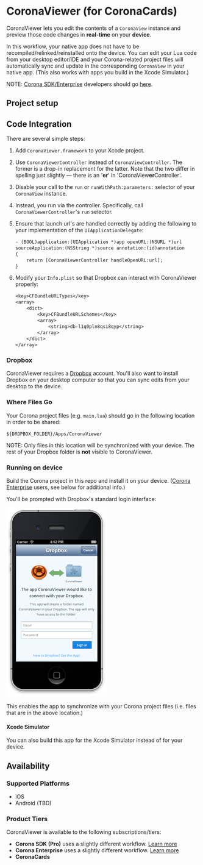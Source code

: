 # CoronaViewer (for CoronaCards)

CoronaViewer lets you edit the contents of a `CoronaView` instance and preview those code changes in __real-time__ on your __device__. 

In this workflow, your native app does not have to be recompiled/relinked/reinstalled onto the device. You can edit your Lua code from your desktop editor/IDE and your Corona-related project files will automatically sync and update in the corresponding `CoronaView` in your native app. (This also works with apps you build in the Xcode Simulator.)

NOTE: [Corona SDK/Enterprise](http://coronalabs.com/products/corona-sdk/) developers should go [here](https://github.com/coronalabs/CoronaViewer).

## Project setup

## Code Integration

There are several simple steps:

1. Add `CoronaViewer.framework` to your Xcode project.
2. Use `CoronaViewerController` instead of `CoronaViewController`. The former is a drop-in replacement for the latter. Note that the two differ in spelling just slightly — there is an '<strong>er</strong>' in 'CoronaView<strong>er</strong>Controller'.
3. Disable your call to the `run` or `runWithPath:parameters:` selector of your `CoronaView` instance.
4. Instead, you run via the controller. Specifically, call `CoronaViewerController`'s `run` selector.
5. Ensure that launch url's are handled correctly by adding the following to your implementation of the  `UIApplicationDelegate`:

    ```
    - (BOOL)application:(UIApplication *)app openURL:(NSURL *)url sourceApplication:(NSString *)source annotation:(id)annotation
    {
    	return [CoronaViewerController handleOpenURL:url];
    }
    ```
6. Modify your `Info.plist` so that Dropbox can interact with CoronaViewer properly:

    ```
    <key>CFBundleURLTypes</key>
    <array>
    	<dict>
    		<key>CFBundleURLSchemes</key>
    		<array>
    			<string>db-l1q0pln8qsi8qyp</string>
    		</array>
    	</dict>
    </array>
    ```


### Dropbox

CoronaViewer requires a [Dropbox](https://db.tt/uQgIqtPN) account. You'll also want to install Dropbox on your desktop computer so that you can sync edits from your desktop to the device.

### Where Files Go

Your Corona project files (e.g. `main.lua`) should go in the following location in order to be shared:

	${DROPBOX_FOLDER}/Apps/CoronaViewer

NOTE: Only files in this location will be synchronized with your device. The rest of your Dropbox folder is __not__ visible to CoronaViewer.

### Running on device

Build the Corona project in this repo and install it on your device. ([Corona Enterprise](http://coronalabs.com/products/enterprise/) users, see below for additional info.)

You'll be prompted with Dropbox's standard login interface:

![Dropbox Login UI iOS](README/dropbox-login-ios.png)

This enables the app to synchronize with your Corona project files (i.e. files that are in the above location.)

#### Xcode Simulator

You can also build this app for the Xcode Simulator instead of for your device.


## Availability

### Supported Platforms

* iOS
* Android (TBD)

### Product Tiers

CoronaViewer is available to the following subscriptions/tiers:

* __Corona SDK (Pro)__ uses a slightly different workflow. [Learn more](https://github.com/coronalabs/CoronaViewer)
* __Corona Enterprise__ uses a slightly different workflow. [Learn more](https://github.com/coronalabs/CoronaViewer)
* __CoronaCards__
